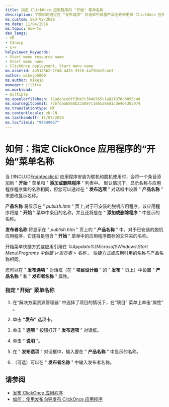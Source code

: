 ```yaml
---
title: 指定 ClickOnce 应用程序的 "开始" 菜单名称
description: 了解如何通过在 "发布选项" 对话框中设置产品名称来更改 ClickOnce 应用程序的显示名称。
ms.custom: SEO-VS-2020
ms.date: 11/04/2016
ms.topic: how-to
dev_langs:
- VB
- CSharp
- C++
helpviewer_keywords:
- Start menu resource name
- Start menu name
- ClickOnce deployment, Start menu name
ms.assetid: 4b5183b2-2fd4-4433-9310-4a73bb12c4e3
author: mikejo5000
ms.author: mikejo
manager: jillfra
ms.workload:
- multiple
ms.openlocfilehash: 12a6ebce0ff3bb7c3040765c1a82f876d0055c4d
ms.sourcegitcommit: 75bfdaab9a8b23a097c1e8538ed1cde404305974
ms.translationtype: MT
ms.contentlocale: zh-CN
ms.lasthandoff: 11/07/2020
ms.locfileid: "94349667"
---
```

# <a name="how-to-specify-a-start-menu-name-for-a-clickonce-application"></a>如何：指定 ClickOnce 应用程序的“开始”菜单名称
当 [!INCLUDE[ndptecclick](../deployment/includes/ndptecclick_md.md)] 应用程序安装为联机和脱机使用时，会将一个条目添加到 " **开始** " 菜单和 " **添加或删除程序** " 列表中。 默认情况下，显示名称与应用程序程序集的名称相同，但您可以通过在 " **发布选项** " 对话框中设置 " **产品名称** " 来更改显示名称。

 **产品名称** 将显示在 " *publish.htm* " 页上;对于已安装的脱机应用程序，该应用程序将是 " **开始** " 菜单中条目的名称，并且还将是在 " **添加或删除程序** " 中显示的名称。

 **发布者名称** 将显示在 " *publish.htm* " 页上的 " **产品名称** " 中，对于已安装的脱机应用程序，它还将是包含 " **开始** " 菜单中的应用程序图标的文件夹的名称。

 开始菜单快捷方式或应用引用在 *%Appdata%\Microsoft\Windows\Start Menu\Programs 中创建 \\<发布者 \> 名称* 。 快捷方式或应用引用的名称与产品名称相同。

 您可以在 " **发布选项** " 对话框（在 " **项目设计器** " 的 " **发布** " 页上）中设置 " **产品名称** " 和 " **发布者名称** " 属性。

### <a name="to-specify-a-start-menu-name"></a>指定 "开始" 菜单名称

1. 在“解决方案资源管理器” 中选择了项目的情况下，在“项目”  菜单上单击“属性” 。

2. 单击 **“发布”** 选项卡。

3. 单击 " **选项** " 按钮打开 " **发布选项** " 对话框。

4. 单击 " **说明** "。

5. 在 " **发布选项** " 对话框中，输入要在 " **产品名称** " 中显示的名称。

6. （可选）可以在 " **发布者名称** " 中输入发布者名称。

## <a name="see-also"></a>请参阅
- [发布 ClickOnce 应用程序](../deployment/publishing-clickonce-applications.md)
- [如何：使用发布向导发布 ClickOnce 应用程序](../deployment/how-to-publish-a-clickonce-application-using-the-publish-wizard.md)